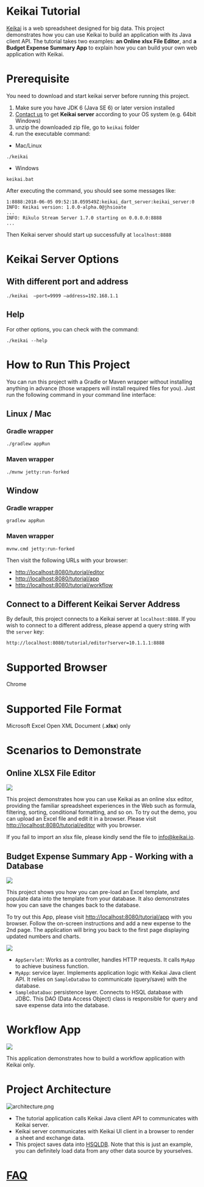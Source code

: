 # Keikai Tutorial
[Keikai](https://keikai.io/) is a web spreadsheet designed for big data. This project demonstrates how you can use Keikai to build an application with its Java client API. 
The tutorial takes two examples: **an Online xlsx File Editor**, and **a Budget Expense Summary App** to explain how you can build your own web application with Keikai.


# Prerequisite
You need to download and start keikai server before running this project.
1. Make sure you have JDK 6 (Java SE 6) or later version installed
2. [Contact us](https://keikai.io/#contact) to get **Keikai server** according to your OS system (e.g. 64bit Windows)
3. unzip the downloaded zip file, go to `keikai` folder
4. run the executable command:
* Mac/Linux

`./keikai`
* Windows

`keikai.bat`

After executing the command, you should see some messages like:
```
1:8888:2018-06-05 09:52:18.059549Z:keikai_dart_server:keikai_server:0
INFO: Keikai version: 1.0.0-alpha.0@jhsioate
...
INFO: Rikulo Stream Server 1.7.0 starting on 0.0.0.0:8888
...
```

Then Keikai server should start up successfully at `localhost:8888`


# Keikai Server Options
## With different port and address
`./keikai  —port=9999 —address=192.168.1.1`

## Help
For other options, you can check with the command:

`./keikai --help`


# How to Run This Project
You can run this project with a Gradle or Maven wrapper without installing anything in advance (those wrappers will install required files for you). Just run the following command in your command line interface:

##  Linux / Mac

### Gradle wrapper
`./gradlew appRun`

### Maven wrapper
`./mvnw jetty:run-forked`


## Window

### Gradle wrapper
`gradlew appRun`

### Maven wrapper
`mvnw.cmd jetty:run-forked`

Then visit the following URLs with your browser:

* [http://localhost:8080/tutorial/editor](http://localhost:8080/tutorial/editor) 
* [http://localhost:8080/tutorial/app](http://localhost:8080/tutorial/app) 
* [http://localhost:8080/tutorial/workflow](http://localhost:8080/tutorial/workflow) 


## Connect to a Different Keikai Server Address
By default, this project connects to a Keikai server at `localhost:8888`. If you wish to connect to a different address, please append a query string with the `server` key:
 
 `http://localhost:8080/tutorial/editor?server=10.1.1.1:8888`


# Supported Browser
Chrome


# Supported File Format
Microsoft Excel Open XML Document (**.xlsx**) only



# Scenarios to Demonstrate
## Online XLSX File Editor
![](images/editor.png)

This project demonstrates how you can use Keikai as an online xlsx editor, providing the familiar spreadsheet experiences in the Web such as formula, filtering, sorting, conditional formatting, and so on. To try out the demo, you can upload an Excel file and edit it in a browser. Please visit [http://localhost:8080/tutorial/editor](http://localhost:8080/tutorial/editor) with you browser.

If you fail to import an xlsx file, please kindly send the file to [info@keikai.io](mailto:info@keikai.io).


## Budget Expense Summary App - Working with a Database
![](images/app.png)

This project shows you how you can pre-load an Excel template, and populate data into the template from your database. It also demonstrates how you can save the changes back to the database. 

To try out this App, please visit [http://localhost:8080/tutorial/app](http://localhost:8080/tutorial/app) with you browser. Follow the on-screen instructions and add a new expense to the 2nd page. The application will bring you back to the first page displaying updated numbers and charts. 



![](images/app-architecture.png)

* `AppServlet`: Works as a controller, handles HTTP requests. It calls `MyApp` to achieve business function.
* `MyApp`: service layer. Implements application logic with Keikai Java client API. It relies on `SampleDataDao` to communicate (query/save) with the database.
* `SampleDataDao`: persistence layer. Connects to HSQL database with JDBC. This DAO (Data Access Object) class is responsible for query and save expense data into the database. 


# Workflow App
![](images/workflow.png)

This application demonstrates how to build a workflow application with Keikai only.


# Project Architecture
![architecture.png](images/architecture.png)

* The tutorial application calls Keikai Java client API to communicates with Keikai server.
* Keikai server communicates with Keikai UI client in a browser to render a sheet and exchange data.
* This project saves data into [HSQLDB](http://hsqldb.org/). Note that this is just an example, you can definitely load data from any other data source by yourselves. 

# [FAQ](https://github.com/keikai/keikai-tutorial/wiki/FAQ)
